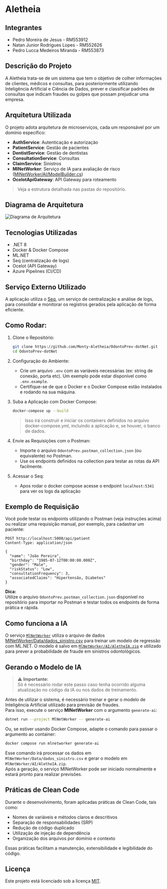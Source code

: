 # Aletheia

## Integrantes

- Pedro Moreira de Jesus - RM553912
- Natan Junior Rodrigues Lopes - RM552626
- Pedro Lucca Medeiros Miranda - RM553873

## Descrição do Projeto
A Aletheia trata-se de um sistema que tem o objetivo de colher informações de clientes, médicos e consultas, para posteriormente utilizando Inteligência Artificial e Ciência de Dados, prever e classificar padrões de consultas que indicam fraudes ou golpes que possam prejudicar uma empresa.

## Arquitetura Utilizada

O projeto adota arquitetura de microserviços, cada um responsável por um domínio específico:

- **AuthService**: Autenticação e autorização
- **PatientService**: Gestão de pacientes
- **DentistService**: Gestão de dentistas
- **ConsultationService**: Consultas
- **ClaimService**: Sinistros
- **MlNetWorker**: Serviço de IA para avaliação de risco ([MlNetWorker/AI/ModelBuilder.cs](MlNetWorker/AI/ModelBuilder.cs))
- **OcelotApiGateway**: API Gateway para roteamento

> Veja a estrutura detalhada nas pastas do repositório.

## Diagrama de Arquitetura

![Diagrama de Arquitetura](https://i.imgur.com/Kfu5wl0.png)

## Tecnologias Utilizadas

- .NET 8
- Docker & Docker Compose
- ML.NET
- Seq (centralização de logs)
- Ocelot (API Gateway)
- Azure Pipelines (CI/CD)

## Serviço Externo Utilizado

A aplicação utiliza o [Seq](https://datalust.co/seq), um serviço de centralização e análise de logs, para consolidar e monitorar os registros gerados pela aplicação de forma eficiente.


## Como Rodar:

1. Clone o Repositório:

    ```bash
    git clone https://github.com/Monty-Aletheia/OdontoPrev-dotNet.git
    cd OdontoPrev-dotNet
    ```

2. Configuração do Ambiente:

    - Crie um arquivo `.env` com as variáveis necessárias (ex: string de conexão, porta etc). Um exemplo pode estar disponível como `.env.example`.
    - Certifique-se de que o Docker e o Docker Compose estão instalados e rodando na sua máquina.

3. Suba a Aplicação com Docker Compose:

    ```bash
    docker-compose up --build
    ```

    >Isso irá construir e iniciar os containers definidos no arquivo docker-compose.yml, incluindo a aplicação e, se houver, o banco de dados.

4. Envie as Requisições com o Postman:

    - Importe o arquivo `OdontoPrev.postman_collection.json` (ou equivalente) no Postman.
    - Use os endpoints definidos na collection para testar as rotas da API facilmente.

5. Acessar o Seq:

    - Apos rodar o docker compose acesse o endpoint `localhost:5341` para ver os logs da aplicação

## Exemplo de Requisição

Você pode testar os endpoints utilizando o Postman (veja instruções acima) ou realizar uma requisição manual, por exemplo, para cadastrar um paciente:

```http
POST http://localhost:5000/api/patient
Content-Type: application/json

{
  "name": "João Pereira",
  "birthday": "1985-07-12T00:00:00.000Z",
  "gender": "Male",
  "riskStatus": "Low",
  "consultationFrequency": 3,
  "associatedClaims": "Hipertensão, Diabetes"
}
```

**Dica:**  
Utilize o arquivo `OdontoPrev.postman_collection.json` disponível no repositório para importar no Postman e testar todos os endpoints de forma prática e rápida.

## Como funciona a IA

O serviço [`MlNetWorker`](MlNetWorker/) utiliza o arquivo de dados [MlNetWorker/Data/dados_sinistro.csv](MlNetWorker/Data/dados_sinistro.csv) para treinar um modelo de regressão com ML.NET. O modelo é salvo em [`MlNetWorker/AI/AletheIA.zip`](MlNetWorker/AI/AletheIA.zip) e utilizado para prever a probabilidade de fraude em sinistros odontológicos.

## Gerando o Modelo de IA

> ⚠️ **Importante:**  
> Só é necessário rodar este passo caso tenha ocorrido alguma atualização no código da IA ou nos dados de treinamento.

Antes de utilizar o sistema, é necessário treinar e gerar o modelo de Inteligência Artificial utilizado para previsão de fraudes.  
Para isso, execute o serviço **MlNetWorker** com o argumento `generate-ai`:

```bash
dotnet run --project MlNetWorker -- generate-ai
```

Ou, se estiver usando Docker Compose, adapte o comando para passar o argumento ao container:

```bash
docker compose run mlnetworker generate-ai
```

Esse comando irá processar os dados em `MlNetWorker/Data/dados_sinistro.csv` e gerar o modelo em `MlNetWorker/AI/AletheIA.zip`.  
Após a geração, o serviço MlNetWorker pode ser iniciado normalmente e estará pronto para realizar previsões.

## Práticas de Clean Code

Durante o desenvolvimento, foram aplicadas práticas de Clean Code, tais como:
- Nomes de variáveis e métodos claros e descritivos
- Separação de responsabilidades (SRP)
- Redução de código duplicado
- Utilização de injeção de dependência
- Organização dos arquivos por domínio e contexto

Essas práticas facilitam a manutenção, extensibilidade e legibilidade do código.

## Licença

Este projeto está licenciado sob a licença [MIT](LICENSE).